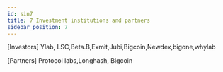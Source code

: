 ```yaml
---
id: sin7
title: 7 Investment institutions and partners
sidebar_position: 7
---
```


[Investors] Ylab, LSC,Beta.B,Exmit,Jubi,Bigcoin,Newdex,bigone,whylab

[Partners] Protocol labs,Longhash, Bigcoin
